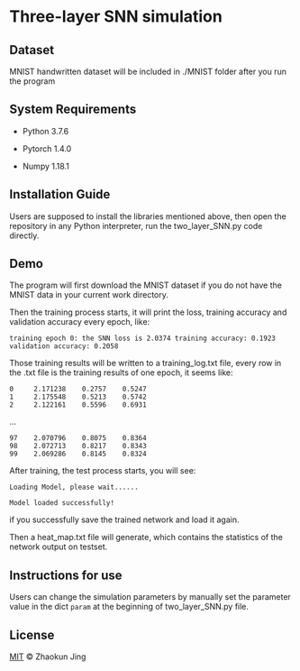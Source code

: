 # Three-layer SNN simulation

## Dataset

MNIST handwritten dataset will be included in ./MNIST folder after you run the program



## System Requirements

+ Python 3.7.6

+ Pytorch 1.4.0

+ Numpy 1.18.1

  

 ## Installation Guide

Users are supposed to install the libraries mentioned above, then open the repository in any Python interpreter, run the two_layer_SNN.py code directly.

## Demo

The program will first download the MNIST dataset if you do not have the MNIST data in your current work directory.

Then the training process starts, it will print the loss, training accuracy and validation accuracy every epoch, like:

`training epoch 0: the SNN loss is 2.0374 training accuracy: 0.1923 validation accuracy: 0.2058`

Those training results will be written to a training_log.txt file, every row in the .txt file is the training results of one epoch, it seems like:

`0     2.171238    0.2757    0.5247`  
`1     2.175548    0.5213    0.5742`    
`2     2.122161    0.5596    0.6931` 

...

`97    2.070796    0.8075    0.8364`    
`98    2.072713    0.8217    0.8343`    
`99    2.069286    0.8145    0.8324`

After training, the test process starts, you will see:

`Loading Model, please wait......`

`Model loaded successfully!`

if you successfully save the trained network and load it again.

Then a heat_map.txt file will generate, which contains the statistics of the network output on testset. 

## Instructions for use

Users can change the simulation parameters by manually set the parameter value in the dict `param` at the beginning of two_layer_SNN.py file. 



## License

[MIT](https://github.com/duanqingxi/NCOMMS-20-02976/blob/master/LICENSE) © Zhaokun Jing



